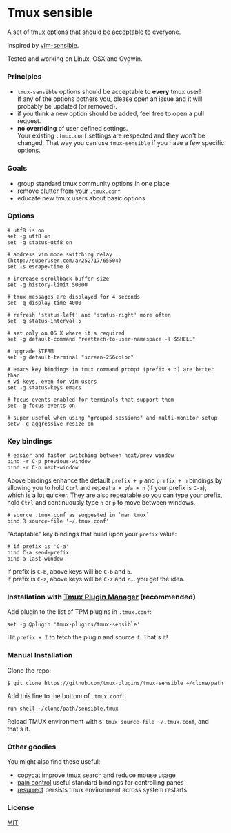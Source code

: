 # Tmux sensible

A set of tmux options that should be acceptable to everyone.

Inspired by [vim-sensible](https://github.com/tpope/vim-sensible).

Tested and working on Linux, OSX and Cygwin.

### Principles

- `tmux-sensible` options should be acceptable to **every** tmux user!<br/>
  If any of the options bothers you, please open an issue and it will probably
  be updated (or removed).
- if you think a new option should be added, feel free to open a pull request.
- **no overriding** of user defined settings.<br/>
  Your existing `.tmux.conf` settings are respected and they won't be changed.
  That way you can use `tmux-sensible` if you have a few specific options.

### Goals

- group standard tmux community options in one place
- remove clutter from your `.tmux.conf`
- educate new tmux users about basic options

### Options

    # utf8 is on
    set -g utf8 on
    set -g status-utf8 on

    # address vim mode switching delay (http://superuser.com/a/252717/65504)
    set -s escape-time 0

    # increase scrollback buffer size
    set -g history-limit 50000

    # tmux messages are displayed for 4 seconds
    set -g display-time 4000

    # refresh 'status-left' and 'status-right' more often
    set -g status-interval 5

    # set only on OS X where it's required
    set -g default-command "reattach-to-user-namespace -l $SHELL"

    # upgrade $TERM
    set -g default-terminal "screen-256color"

    # emacs key bindings in tmux command prompt (prefix + :) are better than
    # vi keys, even for vim users
    set -g status-keys emacs

    # focus events enabled for terminals that support them
    set -g focus-events on

    # super useful when using "grouped sessions" and multi-monitor setup
    setw -g aggressive-resize on

### Key bindings

    # easier and faster switching between next/prev window
    bind -r C-p previous-window
    bind -r C-n next-window

Above bindings enhance the default `prefix + p` and `prefix + n` bindings by
allowing you to hold `Ctrl` and repeat `a + p`/`a + n` (if your prefix is
`C-a`), which is a lot quicker. They are also repeatable so you can type your
prefix, hold `Ctrl` and continuously type `n` or `p` to move between windows.

    # source .tmux.conf as suggested in `man tmux`
    bind R source-file '~/.tmux.conf'

"Adaptable" key bindings that build upon your `prefix` value:

    # if prefix is 'C-a'
    bind C-a send-prefix
    bind a last-window

If prefix is `C-b`, above keys will be `C-b` and `b`.<br/>
If prefix is `C-z`, above keys will be `C-z` and `z`... you get the idea.

### Installation with [Tmux Plugin Manager](https://github.com/tmux-plugins/tpm) (recommended)

Add plugin to the list of TPM plugins in `.tmux.conf`:

    set -g @plugin 'tmux-plugins/tmux-sensible'

Hit `prefix + I` to fetch the plugin and source it. That's it!

### Manual Installation

Clone the repo:

    $ git clone https://github.com/tmux-plugins/tmux-sensible ~/clone/path

Add this line to the bottom of `.tmux.conf`:

    run-shell ~/clone/path/sensible.tmux

Reload TMUX environment with `$ tmux source-file ~/.tmux.conf`, and that's it.

### Other goodies

You might also find these useful:

- [copycat](https://github.com/tmux-plugins/tmux-copycat)
  improve tmux search and reduce mouse usage
- [pain control](https://github.com/tmux-plugins/tmux-pain-control)
  useful standard bindings for controlling panes
- [resurrect](https://github.com/tmux-plugins/tmux-resurrect)
  persists tmux environment across system restarts

### License

[MIT](LICENSE.md)
